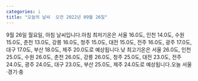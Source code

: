 ```yaml
---
categories: i
title: "오늘의 날씨  오전 2022년 09월 26일"
---
```

9월 26일 월요일, 아침 날씨입니다.아침 최저기온은 서울 16.0도, 인천 14.0도, 수원 15.0도, 춘천 13.0도, 강릉 16.0도, 청주 15.0도, 대전 15.0도, 전주 16.0도, 광주 17.0도, 대구 17.0도, 부산 18.0도, 제주 20.0도로 예상됩니다.낮 최고기온은 서울 26.0도, 인천 25.0도, 수원 26.0도, 춘천 26.0도, 강릉 26.0도, 청주 25.0도, 대전 23.0도, 전주 24.0도, 광주 24.0도, 대구 23.0도, 부산 25.0도, 제주 24.0도로 예상됩니다.오늘 서울·경기·충